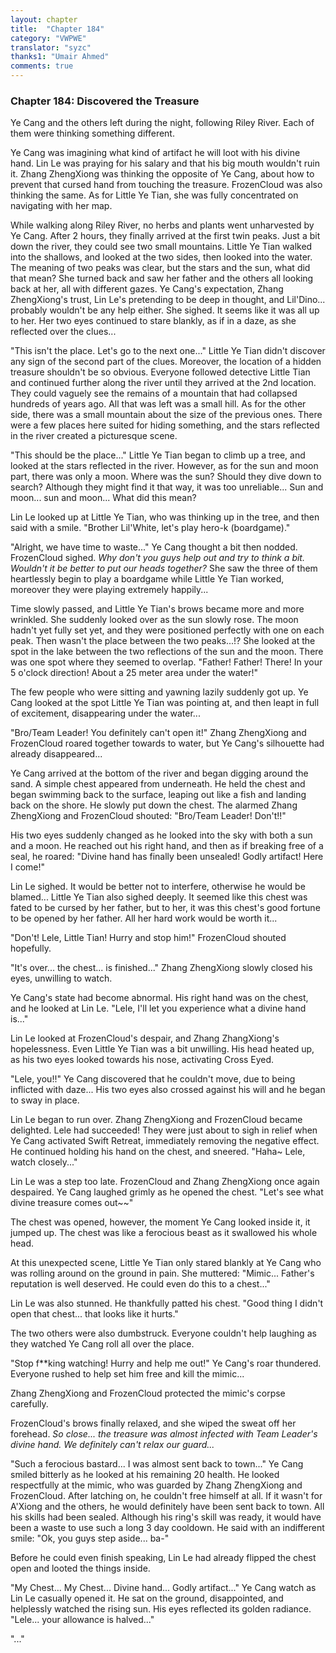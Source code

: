 ```yaml
---
layout: chapter
title:  "Chapter 184"
category: "VWPWE"
translator: "syzc"
thanks1: "Umair Ahmed"
comments: true
---
```


### Chapter 184: Discovered the Treasure

Ye Cang and the others left during the night, following Riley River. Each of them were thinking something different.

Ye Cang was imagining what kind of artifact he will loot with his divine hand. Lin Le was praying for his salary and that his big mouth wouldn't ruin it. Zhang ZhengXiong was thinking the opposite of Ye Cang, about how to prevent that cursed hand from touching the treasure. FrozenCloud was also thinking the same. As for Little Ye Tian, she was fully concentrated on navigating with her map.

While walking along Riley River, no herbs and plants went unharvested by Ye Cang. After 2 hours, they finally arrived at the first twin peaks. Just a bit down the river, they could see two small mountains. Little Ye Tian walked into the shallows, and looked at the two sides, then looked into the water. The meaning of two peaks was clear, but the stars and the sun, what did that mean? She turned back and saw her father and the others all looking back at her, all with different gazes. Ye Cang's expectation, Zhang ZhengXiong's trust, Lin Le's pretending to be deep in thought, and Lil'Dino... probably wouldn't be any help either. She sighed. It seems like it was all up to her. Her two eyes continued to stare blankly, as if in a daze, as she reflected over the clues...

"This isn't the place. Let's go to the next one..." Little Ye Tian didn't discover any sign of the second part of the clues. Moreover, the location of a hidden treasure shouldn't be so obvious. Everyone followed detective Little Tian and continued further along the river until they arrived at the 2nd location. They could vaguely see the remains of a mountain that had collapsed hundreds of years ago. All that was left was a small hill. As for the other side, there was a small mountain about the size of the previous ones. There were a few places here suited for hiding something, and the stars reflected in the river created a picturesque scene. 

"This should be the place..." Little Ye Tian began to climb up a tree, and looked at the stars reflected in the river. However, as for the sun and moon part, there was only a moon. Where was the sun? Should they dive down to search? Although they might find it that way, it was too unreliable... Sun and moon... sun and moon... What did this mean?

Lin Le looked up at Little Ye Tian, who was thinking up in the tree, and then said with a smile. "Brother Lil'White, let's play hero-k (boardgame)."

"Alright, we have time to waste..." Ye Cang thought a bit then nodded. FrozenCloud sighed. *Why don't you guys help out and try to think a bit. Wouldn't it be better to put our heads together?* She saw the three of them heartlessly begin to play a boardgame while Little Ye Tian worked, moreover they were playing extremely happily...

Time slowly passed, and Little Ye Tian's brows became more and more wrinkled. She suddenly looked over as the sun slowly rose. The moon hadn't yet fully set yet, and they were positioned perfectly with one on each peak. Then wasn't the place between the two peaks...!? She looked at the spot in the lake between the two reflections of the sun and the moon. There was one spot where they seemed to overlap. "Father! Father! There! In your 5 o'clock direction! About a 25 meter area under the water!"

The few people who were sitting and yawning lazily suddenly got up. Ye Cang looked at the spot Little Ye Tian was pointing at, and then leapt in full of excitement, disappearing under the water...

"Bro/Team Leader! You definitely can't open it!" Zhang ZhengXiong and FrozenCloud roared together towards to water, but Ye Cang's silhouette had already disappeared... 

Ye Cang arrived at the bottom of the river and began digging around the sand. A simple chest appeared from underneath. He held the chest and began swimming back to the surface, leaping out like a fish and landing back on the shore. He slowly put down the chest. The alarmed Zhang ZhengXiong and FrozenCloud shouted: "Bro/Team Leader! Don't!!"

His two eyes suddenly changed as he looked into the sky with both a sun and a moon. He reached out his right hand, and then as if breaking free of a seal, he roared: "Divine hand has finally been unsealed! Godly artifact! Here I come!"

Lin Le sighed. It would be better not to interfere, otherwise he would be blamed... Little Ye Tian also sighed deeply. It seemed like this chest was fated to be cursed by her father, but to her, it was this chest's good fortune to be opened by her father. All her hard work would be worth it...

"Don't! Lele, Little Tian! Hurry and stop him!" FrozenCloud shouted hopefully. 

"It's over... the chest... is finished..." Zhang ZhengXiong slowly closed his eyes, unwilling to watch.

Ye Cang's state had become abnormal. His right hand was on the chest, and he looked at Lin Le. "Lele, I'll let you experience what a divine hand is..."

Lin Le looked at FrozenCloud's despair, and Zhang ZhangXiong's hopelessness. Even Little Ye Tian was a bit unwilling. His head heated up, as his two eyes looked towards his nose, activating Cross Eyed.

"Lele, you!!" Ye Cang discovered that he couldn't move, due to being inflicted with daze... His two eyes also crossed against his will and he began to sway in place.

Lin Le began to run over. Zhang ZhengXiong and FrozenCloud became delighted. Lele had succeeded! They were just about to sigh in relief when Ye Cang activated Swift Retreat, immediately removing the negative effect. He continued holding his hand on the chest, and sneered. "Haha~ Lele, watch closely..."

Lin Le was a step too late. FrozenCloud and Zhang ZhengXiong once again despaired. Ye Cang laughed grimly as he opened the chest. "Let's see what divine treasure comes out~~"

The chest was opened, however, the moment Ye Cang looked inside it, it jumped up. The chest was like a ferocious beast as it swallowed his whole head.

At this unexpected scene, Little Ye Tian only stared blankly at Ye Cang who was rolling around on the ground in pain. She muttered: "Mimic... Father's reputation is well deserved. He could even do this to a chest..."

Lin Le was also stunned. He thankfully patted his chest. "Good thing I didn't open that chest... that looks like it hurts."

The two others were also dumbstruck. Everyone couldn't help laughing as they watched Ye Cang roll all over the place.

"Stop f\*\*king watching! Hurry and help me out!" Ye Cang's roar thundered. Everyone rushed to help set him free and kill the mimic...

Zhang ZhengXiong and FrozenCloud protected the mimic's corpse carefully.

FrozenCloud's brows finally relaxed, and she wiped the sweat off her forehead. *So close... the treasure was almost infected with Team Leader's divine hand. We definitely can't relax our guard...*

"Such a ferocious bastard... I was almost sent back to town..." Ye Cang smiled bitterly as he looked at his remaining 20 health. He looked respectfully at the mimic, who was guarded by Zhang ZhengXiong and FrozenCloud. After latching on, he couldn't free himself at all. If it wasn't for A'Xiong and the others, he would definitely have been sent back to town. All his skills had been sealed. Although his ring's skill was ready, it would have been a waste to use such a long 3 day cooldown. He said with an indifferent smile: "Ok, you guys step aside... ba-"

Before he could even finish speaking, Lin Le had already flipped the chest open and looted the things inside.

"My Chest... My Chest... Divine hand... Godly artifact..." Ye Cang watch as Lin Le casually opened it. He sat on the ground, disappointed, and helplessly watched the rising sun. His eyes reflected its golden radiance. "Lele... your allowance is halved..." 

"..."
